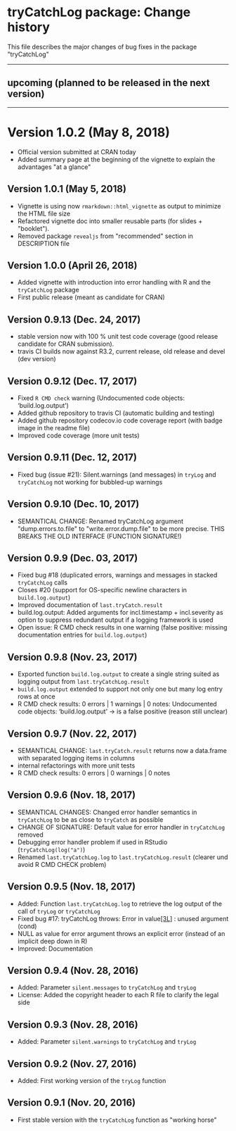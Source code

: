 <!--
For the conventions for files NEWS and ChangeLog in the GNU project see
https://www.gnu.org/prep/standards/standards.html#Documentation
-->

# tryCatchLog package: Change history

This file describes the major changes of bug fixes in the package "tryCatchLog"

--------------------------------------------------------------------------------
## upcoming (planned to be released in the next version)

--------------------------------------------------------------------------------

# Version 1.0.2 (May 8, 2018)

* Official version submitted at CRAN today
* Added summary page at the beginning of the vignette to explain the advantages "at a glance"



## Version 1.0.1 (May 5, 2018)

* Vignette is using now `rmarkdown::html_vignette` as output to minimize the HTML file size
* Refactored vignette doc into smaller reusable parts (for slides + "booklet").
* Removed package `revealjs` from "recommended" section in DESCRIPTION file



## Version 1.0.0 (April 26, 2018)

* Added vignette with introduction into error handling with R and the `tryCatchLog` package
* First public release (meant as candidate for CRAN)



## Version 0.9.13 (Dec. 24, 2017)

* stable version now with 100 % unit test code coverage (good release candidate for CRAN submission).
* travis CI builds now against R3.2, current release, old release and devel (dev version)



## Version 0.9.12 (Dec. 17, 2017)

* Fixed `R CMD check` warning (Undocumented code objects: ‘build.log.output’)
* Added github repository to travis CI (automatic building and testing)
* Added github repository codecov.io code coverage report (with badge image in the readme file)
* Improved code coverage (more unit tests)



## Version 0.9.11 (Dec. 12, 2017)

* Fixed bug (issue #21): Silent.warnings (and messages) in `tryLog` and `tryCatchLog` not working for bubbled-up warnings



## Version 0.9.10 (Dec. 10, 2017)

* SEMANTICAL CHANGE: Renamed tryCatchLog argument "dump.errors.to.file"
                     to "write.error.dump.file" to be more precise.
                     THIS BREAKS THE OLD INTERFACE (FUNCTION SIGNATURE!)



## Version 0.9.9 (Dec. 03, 2017)

* Fixed bug #18 (duplicated errors, warnings and messages in stacked `tryCatchLog` calls
* Closes #20 (support for OS-specific newline characters in `build.log.output`)
* Improved documentation of `last.tryCatch.result`
* build.log.output: Added arguments for incl.timestamp + incl.severity
                    as option to suppress redundant output if a logging framework is used
* Open issue: R CMD check results in one warning (false positive: missing documentation entries for `build.log.output`)
 



## Version 0.9.8 (Nov. 23, 2017)

* Exported function `build.log.output` to create a single string suited as logging output from `last.tryCatchLog.result`
* `build.log.output` extended to support not only one but many log entry rows at once
* R CMD check results: 0 errors | 1 warnings | 0 notes: Undocumented code objects:
  ‘build.log.output’ -> is a false positive (reason still unclear)



## Version 0.9.7 (Nov. 22, 2017)

* SEMANTICAL CHANGE: `last.tryCatch.result` returns now a data.frame with separated logging items in columns
* internal refactorings with more unit tests
* R CMD check results: 0 errors | 0 warnings | 0 notes


## Version 0.9.6 (Nov. 18, 2017)

* SEMANTICAL CHANGES: Changed error handler semantics in `tryCatchLog` to be as close to `tryCatch` as possible
* CHANGE OF SIGNATURE: Default value for error handler in `tryCatchLog` removed
* Debugging error handler problem if used in RStudio (`tryCatchLog(log("a")`)
* Renamed `last.tryCatchLog.log` to `last.tryCatchLog.result` (clearer und avoid R CMD CHECK problem)


## Version 0.9.5 (Nov. 18, 2017)

* Added: Function `last.tryCatchLog.log` to retrieve the log output of the call of `tryLog` or `tryCatchLog`
* Fixed bug #17: tryCatchLog throws: Error in value[[3L]](cond) : unused argument (cond)
* NULL as value for error argument throws an explicit error (instead of an implicit deep down in R)
* Improved: Documentation


## Version 0.9.4 (Nov. 28, 2016)

* Added: Parameter `silent.messages` to `tryCatchLog` and `tryLog`
* License: Added the copyright header to each R file to clarify the legal side


## Version 0.9.3 (Nov. 28, 2016)

* Added: Parameter `silent.warnings` to  `tryCatchLog` and `tryLog`


## Version 0.9.2 (Nov. 27, 2016)

* Added: First working version of the `tryLog` function


## Version 0.9.1 (Nov. 20, 2016)

* First stable version with the `tryCatchLog` function as "working horse"
